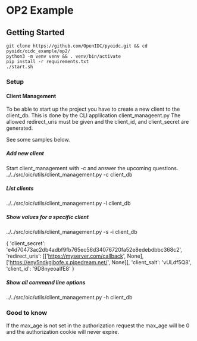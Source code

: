 # OP2 Example

Getting Started
---------------
    git clone https://github.com/OpenIDC/pyoidc.git && cd pyoidc/oidc_example/op2/  
    python3 -m venv venv && . venv/bin/activate  
    pip install -r requirements.txt       
    ./start.sh 
### Setup
#### Client Management

To be able to start up the project you have to create a new client to the client_db.
This is done by the CLI applilcation client_manageent.py
The allowed redirect_uris must be given and the client_id, and client_secret are generated. 

See some samples below. 

##### Add new client 
Start client_management with -c and answer the upcoming questions. 
../../src/oic/utils/client_management.py -c client_db

##### List clients
../../src/oic/utils/client_management.py -l  client_db

##### Show values for a specific client
../../src/oic/utils/client_management.py -s  -i <client id>  client_db
 
{
'client_secret': 'e4d70473ac2db4adbf9fb765ec56d34076720fa52e8edebdbbc368c2', 
'redirect_uris': [['https://myserver.com/callback', None], ['https://eny5ndkgibofe.x.pipedream.net/', None]], 
'client_salt': 'vULdf5Q8', 
'client_id': '9D8nyeoaIfE8'
}

##### Show all command line options
../../src/oic/utils/client_management.py -h  client_db


### Good to know
If the max_age is not set in the authorization request the max_age will be 0 and the authorization cookie will never expire. 
